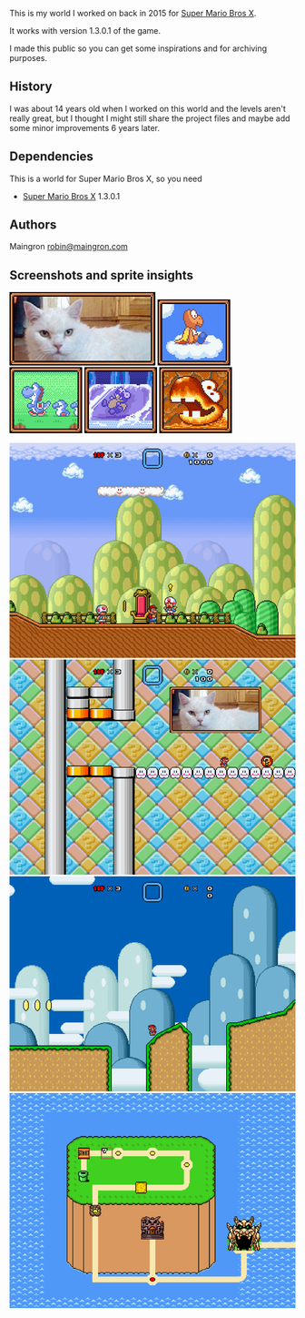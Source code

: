 This is my world I worked on back in 2015 for [Super Mario Bros X](https://supermariobrosx.org).

It works with version 1.3.0.1 of the game.

I made this public so you can get some inspirations and for archiving purposes.

## History
I was about 14 years old when I worked on this world and the levels aren't really great, but I thought I might still share the project files and maybe add some minor improvements 6 years later.

## Dependencies
This is a world for Super Mario Bros X, so you need 
- [Super Mario Bros X](https://supermariobrosx.org) 1.3.0.1

## Authors
Maingron <robin@maingron.com>

## Screenshots and sprite insights

![](robin-world/lobby/background-7.gif) ![](robin-world/level7/background-6.gif) ![](robin-world/level7/background-16.gif) ![](robin-world/level7/background-31.gif) ![](robin-world/level7/background-32.gif)

![](screenshots/shot1.png)  
![](screenshots/shot2.png)  
![](screenshots/shot3.png)  
![](screenshots/shot4.png)  
